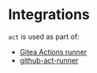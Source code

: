 # Integrations

`act` is used as part of:

- [Gitea Actions runner](https://gitea.com/gitea/act_runner)
- [github-act-runner](https://github.com/ChristopherHX/github-act-runner)
